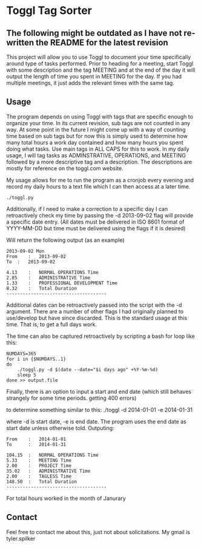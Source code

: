 # Toggl Tag Sorter

## The following might be outdated as I have not re-written the README for the latest revision

This project will allow you to use Toggl to document your time specifically around type of tasks performed.
Prior to heading for a meeting, start Toggl with some description and the tag MEETING and at the end of the day it will
output the length of time you spent in MEETING for the day. If you had multiple meetings, it just adds the relevant times
with the same tag.

## Usage
The program depends on using Toggl with tags that are specific enough to organize your time.
In its current revision, sub tags are not counted in any way. 
At some point in the future I might come up with a way of counting time based on sub tags but for now
this is simply used to determine how many total hours a work day contained and how many hours you spent
doing what tasks.
Use main tags in ALL CAPS for this to work. In my daily usage, I
will tag tasks as ADMINSTRATIVE, OPERATIONS, and MEETING followed by
a more descriptive tag and a description. The descriptions are mostly for reference on the toggl.com website.

My usage allows for me to run the program as a cronjob every evening and
record my daily hours to a text file which I can then access at a later
time.

    ./toggl.py

Additionally, if I need to make a correction to a specific day I can retroactively check my time by passing
the -d 2013-09-02 flag will provide a specific date entry.
(All dates must be delivered in ISO 8601 format of YYYY-MM-DD but time
must be delivered using the flags if it is desired) 
    
Will return the following output (as an example)

    2013-09-02 Mon
    From	:	2013-09-02
    To	:	2013-09-02

    4.13	:	NORMAL OPERATIONS Time
    2.85	:	ADMINISTRATIVE Time
    1.33	:	PROFESSIONAL DEVELOPMENT Time
    8.32	:	Total Duration
    -------------------------------------


Additional dates can be retroactively passed into the script with the -d
argument. There are a number of other flags I had originally planned to
use/develop but have since discarded. This is the standard usage at this
time. That is, to get a full days work. 

The time can also be captured retroactively by scripting a bash for loop
like this:

    NUMDAYS=365
    for i in {$NUMDAYS..1}
    do
        ./toggl.py -d $(date --date="$i days ago" +%Y-%m-%d)
        sleep 5
    done >> output.file

Finally, there is an option to input a start and end date (which still behaves strangely for some time periods. getting
400 errors)

to determine something similar to this:
./toggl -d 2014-01-01 -e 2014-01-31

where -d is start date, -e is end date. The program uses the end date as start date unless otherwise told. Outputing:

    From	:	2014-01-01
    To	    :	2014-01-31
    
    104.15	:	NORMAL OPERATIONS Time
    5.33	:	MEETING Time
    2.00	:	PROJECT Time
    35.02	:	ADMINISTRATIVE Time
    2.00	:	TAGLESS Time
    148.50	:	Total Duration
    -------------------------------------

For total hours worked in the month of Janurary


## Contact
Feel free to contact me about this, just not about solicitations. My 
gmail is tyler.spilker



